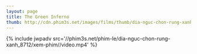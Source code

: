 ```yaml
---
layout: page
title: The Green Inferno
thumb: http://cdn.phim3s.net/images/films/thumb/dia-nguc-chon-rung-xanh-the-green-inferno-2015.jpg
---
```

{% include jwpadv src='//phim3s.net/phim-le/dia-nguc-chon-rung-xanh_8712/xem-phim//video.mp4' %}